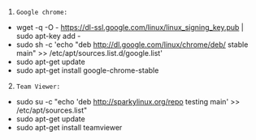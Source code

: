 1. `Google chrome:`

* wget -q -O - https://dl-ssl.google.com/linux/linux_signing_key.pub | sudo apt-key add - 
* sudo sh -c 'echo "deb http://dl.google.com/linux/chrome/deb/ stable main" >> /etc/apt/sources.list.d/google.list'
* sudo apt-get update 
* sudo apt-get install google-chrome-stable 

2. `Team Viewer:`

* sudo su -c "echo 'deb http://sparkylinux.org/repo testing main' >> /etc/apt/sources.list"
* sudo apt-get update
* sudo apt-get install teamviewer
